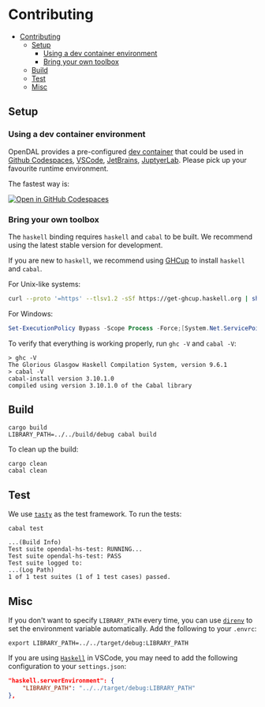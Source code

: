 # Contributing
- [Contributing](#contributing)
  - [Setup](#setup)
    - [Using a dev container environment](#using-a-dev-container-environment)
    - [Bring your own toolbox](#bring-your-own-toolbox)
  - [Build](#build)
  - [Test](#test)
  - [Misc](#misc)

## Setup

### Using a dev container environment
OpenDAL provides a pre-configured [dev container](https://containers.dev/) that could be used in [Github Codespaces](https://github.com/features/codespaces), [VSCode](https://code.visualstudio.com/), [JetBrains](https://www.jetbrains.com/remote-development/gateway/), [JuptyerLab](https://jupyterlab.readthedocs.io/en/stable/). Please pick up your favourite runtime environment.

The fastest way is:

[![Open in GitHub Codespaces](https://github.com/codespaces/badge.svg)](https://codespaces.new/apache/incubator-opendal?quickstart=1&machine=standardLinux32gb)

### Bring your own toolbox

The `haskell` binding requires `haskell` and `cabal` to be built. We recommend using the latest stable version for development.

If you are new to `haskell`, we recommend using [GHCup](https://www.haskell.org/ghcup/) to install `haskell` and `cabal`.

For Unix-like systems:

```bash
curl --proto '=https' --tlsv1.2 -sSf https://get-ghcup.haskell.org | sh
```

For Windows:

```powershell
Set-ExecutionPolicy Bypass -Scope Process -Force;[System.Net.ServicePointManager]::SecurityProtocol = [System.Net.ServicePointManager]::SecurityProtocol -bor 3072; try { Invoke-Command -ScriptBlock ([ScriptBlock]::Create((Invoke-WebRequest https://www.haskell.org/ghcup/sh/bootstrap-haskell.ps1 -UseBasicParsing))) -ArgumentList $true } catch { Write-Error $_ }
```

To verify that everything is working properly, run `ghc -V` and `cabal -V`:

```shell
> ghc -V
The Glorious Glasgow Haskell Compilation System, version 9.6.1
> cabal -V
cabal-install version 3.10.1.0
compiled using version 3.10.1.0 of the Cabal library
```

## Build

```shell
cargo build
LIBRARY_PATH=../../build/debug cabal build
```

To clean up the build:

```shell
cargo clean
cabal clean
```

## Test

We use [`tasty`](https://hackage.haskell.org/package/tasty) as the test framework. To run the tests:

```shell
cabal test
```

```text
...(Build Info)
Test suite opendal-hs-test: RUNNING...
Test suite opendal-hs-test: PASS
Test suite logged to: 
...(Log Path)
1 of 1 test suites (1 of 1 test cases) passed.
```

## Misc

If you don't want to specify `LIBRARY_PATH` every time, you can use [`direnv`](https://direnv.net/) to set the environment variable automatically. Add the following to your `.envrc`:

```shell
export LIBRARY_PATH=../../target/debug:LIBRARY_PATH
```

If you are using [`Haskell`](https://marketplace.visualstudio.com/items?itemName=haskell.haskell) in VSCode, you may need to add the following configuration to your `settings.json`:

```json
"haskell.serverEnvironment": {
    "LIBRARY_PATH": "../../target/debug:LIBRARY_PATH"
},
```